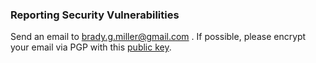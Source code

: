 ### Reporting Security Vulnerabilities

Send an email to brady.g.miller@gmail.com . If possible, please encrypt your email via PGP with this [public key](https://keybase.io/bradymiller/pgp_keys.asc?fingerprint=8a93ddec0e320d5eb8a7994827def05b1a8a6d4f).
